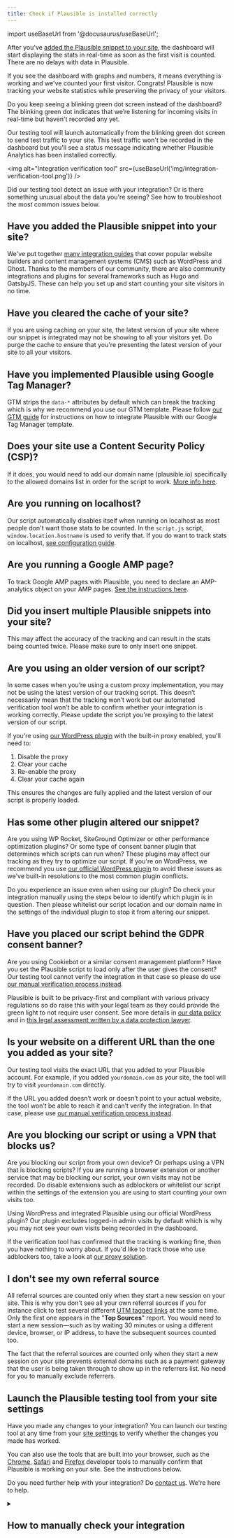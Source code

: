 ```yaml
---
title: Check if Plausible is installed correctly
---
```


import useBaseUrl from '@docusaurus/useBaseUrl';

After you've [added the Plausible snippet to your site](plausible-script.md), the dashboard will start displaying the stats in real-time as soon as the first visit is counted. There are no delays with data in Plausible.

If you see the dashboard with graphs and numbers, it means everything is working and we've counted your first visitor. Congrats! Plausible is now tracking your website statistics while preserving the privacy of your visitors.

Do you keep seeing a blinking green dot screen instead of the dashboard? The blinking green dot indicates that we’re listening for incoming visits in real-time but haven't recorded any yet.

Our testing tool will launch automatically from the blinking green dot screen to send test traffic to your site. This test traffic won't be recorded in the dashboard but you'll see a status message indicating whether Plausible Analytics has been installed correctly.

<img alt="Integration verification tool" src={useBaseUrl('img/integration-verification-tool.png')} />

Did our testing tool detect an issue with your integration? Or is there something unusual about the data you're seeing? See how to troubleshoot the most common issues below.

## Have you added the Plausible snippet into your site?

We've put together [many integration guides](integration-guides.md) that cover popular website builders and content management systems (CMS) such as WordPress and Ghost. Thanks to the members of our community, there are also community integrations and plugins for several frameworks such as Hugo and GatsbyJS. These can help you set up and start counting your site visitors in no time.

## Have you cleared the cache of your site?

If you are using caching on your site, the latest version of your site where our snippet is integrated may not be showing to all your visitors yet. Do purge the cache to ensure that you're presenting the latest version of your site to all your visitors.

## Have you implemented Plausible using Google Tag Manager?

GTM strips the `data-*` attributes by default which can break the tracking which is why we recommend you use our GTM template. Please follow [our GTM guide](https://plausible.io/gtm-template) for instructions on how to integrate Plausible with our Google Tag Manager template.

## Does your site use a Content Security Policy (CSP)?

If it does, you would need to add our domain name (plausible.io) specifically to the allowed domains list in order for the script to work. [More info here](https://github.com/plausible/docs/issues/20).

## Are you running on localhost?

Our script automatically disables itself when running on localhost as most people don't want those stats to be counted. In the `script.js` script, `window.location.hostname` is used to verify that. If you do want to track stats on localhost, [see configuration guide](script-extensions.md).

## Are you running a Google AMP page?

To track Google AMP pages with Plausible, you need to declare an AMP-analytics object on your AMP pages. [See the instructions here](https://github.com/plausible/analytics/discussions/220#discussioncomment-904022).

## Did you insert multiple Plausible snippets into your site?

This may affect the accuracy of the tracking and can result in the stats being counted twice. Please make sure to only insert one snippet.

## Are you using an older version of our script?

In some cases when you’re using a custom proxy implementation, you may not be using the latest version of our tracking script. This doesn’t necessarily mean that the tracking won’t work but our automated verification tool won’t be able to confirm whether your integration is working correctly. Please update the script you're proxying to the latest version of our script.

If you're using [our WordPress plugin](https://plausible.io/wordpress-analytics-plugin) with the built-in proxy enabled, you'll need to:

1. Disable the proxy
2. Clear your cache
3. Re-enable the proxy
4. Clear your cache again

This ensures the changes are fully applied and the latest version of our script is properly loaded.

## Has some other plugin altered our snippet?

Are you using WP Rocket, SiteGround Optimizer or other performance optimization plugins? Or some type of consent banner plugin that determines which scripts can run when? These plugins may affect our tracking as they try to optimize our script. If you're on WordPress, we recommend you use [our official WordPress plugin](https://plausible.io/wordpress-analytics-plugin) to avoid these issues as we've built-in resolutions to the most common plugin conflicts.

Do you experience an issue even when using our plugin? Do check your integration manually using the steps below to identify which plugin is in question. Then please whitelist our script location and our domain name in the settings of the individual plugin to stop it from altering our snippet.

## Have you placed our script behind the GDPR consent banner?

Are you using Cookiebot or a similar consent management platform? Have you set the Plausible script to load only after the user gives the consent? Our testing tool cannot verify the integration in that case so please do use [our manual verification process instead](#how-to-manually-check-your-integration).

Plausible is built to be privacy-first and compliant with various privacy regulations so do raise this with your legal team as they could provide the green light to not require user consent. See more details in [our data policy](https://plausible.io/data-policy) and in [this legal assessment written by a data protection lawyer](https://plausible.io/blog/legal-assessment-gdpr-eprivacy).

## Is your website on a different URL than the one you added as your site?

Our testing tool visits the exact URL that you added to your Plausible account. For example, if you added `yourdomain.com` as your site, the tool will try to visit `yourdomain.com` directly.

If the URL you added doesn’t work or doesn’t point to your actual website, the tool won’t be able to reach it and can’t verify the integration. In that case, please use [our manual verification process instead](#how-to-manually-check-your-integration).

## Are you blocking our script or using a VPN that blocks us?

Are you blocking our script from your own device? Or perhaps using a VPN that is blocking scripts? If you are running a browser extension or another service that may be blocking our script, your own visits may not be recorded. Do disable extensions such as adblockers or whitelist our script within the settings of the extension you are using to start counting your own visits too.

Using WordPress and integrated Plausible using our official WordPress plugin? Our plugin excludes logged-in admin visits by default which is why you may not see your own visits being recorded in the dashboard.

If the verification tool has confirmed that the tracking is working fine, then you have nothing to worry about. If you'd like to track those who use adblockers too, take a look at [our proxy solution](/proxy/introduction.md).

## I don't see my own referral source

All referral sources are counted only when they start a new session on your site. This is why you don't see all your own referral sources if you for instance click to test several different [UTM tagged links](top-referrers.md) at the same time. Only the first one appears in the "**Top Sources**" report. You would need to start a new session—such as by waiting 30 minutes or using a different device, browser, or IP address, to have the subsequent sources counted too.

The fact that the referral sources are counted only when they start a new session on your site prevents external domains such as a payment gateway that the user is being taken through to show up in the referrers list. No need for you to manually exclude referrers.

## Launch the Plausible testing tool from your site settings

Have you made any changes to your integration? You can launch our testing tool at any time from your [site settings](website-settings.md) to verify whether the changes you made has worked.

You can also use the tools that are built into your browser, such as the [Chrome](https://developer.chrome.com/docs/devtools/open/), [Safari](https://support.apple.com/en-gb/guide/safari/sfri20948/mac) and [Firefox](https://firefox-source-docs.mozilla.org/devtools-user/) developer tools to manually confirm that Plausible is working on your site. See the instructions below.

Do you need further help with your integration? Do [contact us](https://plausible.io/contact). We're here to help.

<details>

<summary>

## How to manually check your integration

</summary>

In some cases, our automated testing tool may not be able to check your site. In those cases, a manual check is needed:

### Check for the Plausible snippet in your source code

A simple way to verify if Plausible is working is to view the source code of your site and look for the Plausible snippet. Here's how:

1. Visit your home page or any other page on your site where Plausible is installed.
2. View the source code of your site. You can right-click anywhere on your page and click "**View Page Source**" (the wording may be slightly different depending on your web browser). Alternatively, use a keyboard shortcut to view the source code (`Option+Command+u` on a Mac or `ctrl+u` on Linux and Windows).
3. Press `Command+f` on a Mac or `ctrl+f` on Linux and Windows to search the source code. Type `plausible.init` to search for the Plausible snippet.
4. Do you see our snippet? Ensure that the snippet is correct and that there are no unintended modifications compared to the snippet we provided you with.

If you see our snippet in your source code and it is exactly the same snippet as the one we provided, it means Plausible is installed.

<img alt="Ensure that the Plausible Analytics script is loading by checking the source code" src={useBaseUrl('img/data-domain-plausible-analytics-script.png')} />

### Check for the Plausible script in your browser's developer tools

You can also use your browser's developer tools to look for the Plausible script or any errors related to your Plausible integration.

1. Visit your home page or any other page on your site where Plausible is installed.
2. Right-click anywhere on your page and click "**Inspect**" (the wording may vary depending on your web browser) to open the developer tools. Alternatively, press the key `F12` on Firefox or Chrome or `Option+Command+i` on Safari.
3. Look into the "**Console**" tab in the developer tools for any errors related to Plausible. It may give you some insights into what's going on through the error code it provides. If you see an error related to the Plausible script, it means that something's not right with your implementation.
4. Then click on the "**Network**" tab in the developer tools. It will be empty, so you would need to reload your page. After you refresh the page, you will start seeing some data in the "**Network**" tab. You should see a script from the Plausible domain `plausible.io` in the list, starting with `pa-`. The Plausible script should display status 200.

<img alt="Ensure that the Plausible Analytics script is loading in the 'Network' tab" src={useBaseUrl('img/network-check-if-plausible-is-working.png')} />

</details>

